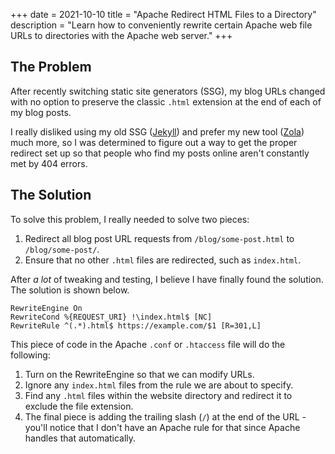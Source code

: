 +++
date = 2021-10-10
title = "Apache Redirect HTML Files to a Directory"
description = "Learn how to conveniently rewrite certain Apache web file URLs to directories with the Apache web server."
+++

## The Problem

After recently switching static site generators (SSG), my blog URLs changed with no option to preserve the
classic `.html`
extension at the end of each of my blog posts.

I really disliked using my old SSG ([Jekyll](https://jekyllrb.com)) and prefer my new
tool ([Zola](https://www.getzola.org)) much more, so I was determined to figure out a way to get the proper redirect set
up so that people who find my posts online aren't constantly met by 404 errors.

## The Solution

To solve this problem, I really needed to solve two pieces:

1. Redirect all blog post URL requests from `/blog/some-post.html`
   to `/blog/some-post/`.
2. Ensure that no other `.html` files are redirected, such as `index.html`.

After *a lot* of tweaking and testing, I believe I have finally found the solution. The solution is shown below.

```apacheconfig
RewriteEngine On
RewriteCond %{REQUEST_URI} !\index.html$ [NC]
RewriteRule ^(.*).html$ https://example.com/$1 [R=301,L]
```

This piece of code in the Apache `.conf` or `.htaccess` file will do the following:

1. Turn on the RewriteEngine so that we can modify URLs.
2. Ignore any `index.html` files from the rule we are about to specify.
3. Find any `.html` files within the website directory and redirect it to exclude the file extension.
4. The final piece is adding the trailing slash (`/`) at the end of the URL - you'll notice that I don't have an Apache
   rule for that since Apache handles that automatically.
